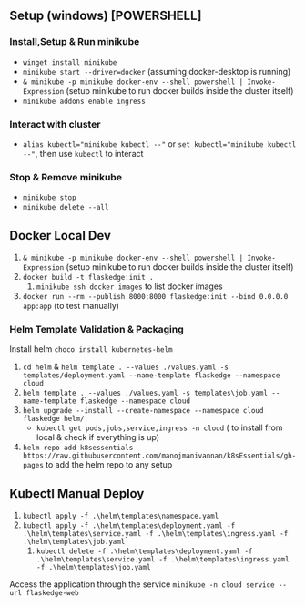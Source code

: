 


## Setup (windows) [POWERSHELL]
### Install,Setup & Run minikube
- `winget install minikube`
- `minikube start --driver=docker` (assuming docker-desktop is running)
- `& minikube -p minikube docker-env --shell powershell | Invoke-Expression` (setup minikube to run docker builds inside the cluster itself)
- `minikube addons enable ingress` 


### Interact with cluster
- `alias kubectl="minikube kubectl --"` or `set kubectl="minikube kubectl --"`, then use `kubectl` to interact

### Stop & Remove minikube
- `minikube stop`
- `minikube delete --all`

## Docker Local Dev
1. `& minikube -p minikube docker-env --shell powershell | Invoke-Expression` (setup minikube to run docker builds inside the cluster itself)
2. `docker build -t flaskedge:init .`
   1. `minikube ssh docker images` to list docker images
3. `docker run --rm --publish 8000:8000 flaskedge:init --bind 0.0.0.0 app:app` (to test manually)
   

### Helm Template Validation & Packaging
Install helm `choco install kubernetes-helm`
1. `cd helm` & `helm template . --values ./values.yaml -s templates/deployment.yaml --name-template flaskedge --namespace cloud`
2. `helm template . --values ./values.yaml -s templates\job.yaml --name-template flaskedge --namespace cloud`
3. `helm upgrade --install --create-namespace --namespace cloud flaskedge helm/`
   - `kubectl get pods,jobs,service,ingress -n cloud` ( to install from local & check if everything is up)
4. `helm repo add k8sessentials https://raw.githubusercontent.com/manojmanivannan/k8sEssentials/gh-pages` to add the helm repo to any setup


## Kubectl Manual Deploy
1. `kubectl apply -f .\helm\templates\namespace.yaml`
2. `kubectl apply -f .\helm\templates\deployment.yaml -f .\helm\templates\service.yaml -f .\helm\templates\ingress.yaml -f .\helm\templates\job.yaml`
   1. `kubectl delete -f .\helm\templates\deployment.yaml -f .\helm\templates\service.yaml -f .\helm\templates\ingress.yaml -f .\helm\templates\job.yaml`


Access the application through the service `minikube -n cloud service --url flaskedge-web`